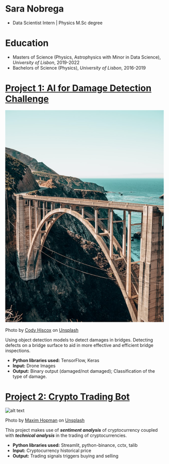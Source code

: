 
# Sara Nobrega
* Data Scientist Intern | Physics M.Sc degree

# Education
* Masters of Science (Physics, Astrophysics with Minor in Data Science), *University of Lisbon*, 2019-2022
* Bachelors of Science (Physics), *University of Lisbon*, 2016-2019

# [Project 1: AI for Damage Detection Challenge](https://github.com/saranobrega/AI-for-Damage-Inspection-Project)
![alt text](bridges.jpg)

Photo by <a href="https://unsplash.com/@codyhiscox?utm_source=unsplash&utm_medium=referral&utm_content=creditCopyText">Cody Hiscox</a> on <a href="https://unsplash.com/s/photos/bridge?utm_source=unsplash&utm_medium=referral&utm_content=creditCopyText">Unsplash</a>
  
Using object detection models to detect damages in bridges. Detecting defects on a bridge surface to aid in more effective and efficient bridge inspections.
* **Python libraries used:** TensorFlow, Keras
* **Input:** Drone Images
* **Output:** Binary output (damaged/not damaged); Classification of the type of damage.

# [Project 2: Crypto Trading Bot](http://youtube.com/dataprofessor)
![alt text](maxim-hopman-fiXLQXAhCfk-unsplash.jpg)

Photo by <a href="https://unsplash.com/@nampoh?utm_source=unsplash&utm_medium=referral&utm_content=creditCopyText">Maxim Hopman</a> on <a href="https://unsplash.com/s/photos/cryptocurrency-trading?utm_source=unsplash&utm_medium=referral&utm_content=creditCopyText">Unsplash</a>

This project makes use of ***sentiment analysis*** of cryptocurrency coupled with ***technical analysis*** in the trading of cryptocurrencies.
* **Python libraries used:** Streamlit, python-binance, cctx, talib
* **Input:** Cryptocurrency historical price
* **Output:** Trading signals triggers buying and selling
